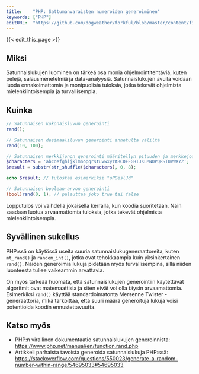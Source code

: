 ```yaml
---
title:    "PHP: Sattumanvaraisten numeroiden generoiminen"
keywords: ["PHP"]
editURL:  "https://github.com/dogweather/forkful/blob/master/content/fi/php/generating-random-numbers.md"
---
```


{{< edit_this_page >}}

## Miksi

Satunnaislukujen luominen on tärkeä osa monia ohjelmointitehtäviä, kuten pelejä, salausmenetelmiä ja data-analyysiä. Satunnaislukujen avulla voidaan luoda ennakoimattomia ja monipuolisia tuloksia, jotka tekevät ohjelmista mielenkiintoisempia ja turvallisempia.

## Kuinka

```PHP
// Satunnaisen kokonaisluvun generointi
rand();

// Satunnaisen desimaaliluvun generointi annetulta väliltä
rand(10, 100);

// Satunnaisen merkkijonon generointi määritellyn pituuden ja merkkejoukon avulla
$characters = 'abcdefghijklmnopqrstuvwxyzABCDEFGHIJKLMNOPQRSTUVWXYZ';
$result = substr(str_shuffle($characters), 0, 8);

echo $result; // tulostaa esimerkiksi "oPGeslJd"

// Satunnaisen boolean-arvon generointi
(bool)rand(0, 1); // palauttaa joko true tai false
```

Lopputulos voi vaihdella jokaisella kerralla, kun koodia suoritetaan. Näin saadaan luotua arvaamattomia tuloksia, jotka tekevät ohjelmista mielenkiintoisempia.

## Syvällinen sukellus

PHP:ssä on käytössä useita suuria satunnaislukugeneraattoreita, kuten `mt_rand()` ja `random_int()`, jotka ovat tehokkaampia kuin yksinkertainen `rand()`. Näiden generoimia lukuja pidetään myös turvallisempina, sillä niiden luonteesta tullee vaikeammin arvattavia.

On myös tärkeää huomata, että satunnaislukujen generointiin käytettävät algoritmit ovat matemaattisia ja siten eivät voi olla täysin arvaamattomia. Esimerkiksi `rand()` käyttää standardoimatonta Mersenne Twister -generaattoria, mikä tarkoittaa, että suuri määrä generoituja lukuja voisi potentioida koodin ennustettavuutta.

## Katso myös

- PHP:n virallinen dokumentaatio satunnaislukujen generoinnista: https://www.php.net/manual/en/function.rand.php
- Artikkeli parhaista tavoista generoida satunnaislukuja PHP:ssä: https://stackoverflow.com/questions/550023/generate-a-random-number-within-range/54695033#54695033